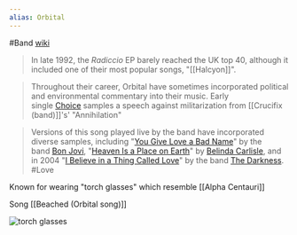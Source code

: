 ```yaml
---
alias: Orbital
---
```

#Band 
[wiki](https://en.wikipedia.org/wiki/Orbital_(band) "Orbital (band)")

> In late 1992, the _Radiccio_ EP barely reached the UK top 40, although it included one of their most popular songs, "[[Halcyon]]".

>Throughout their career, Orbital have sometimes incorporated political and environmental commentary into their music. Early single [Choice](https://en.wikipedia.org/wiki/Midnight_/_Choice "Midnight / Choice") samples a speech against militarization from [[Crucifix (band)]]'s' "Annihilation"

> Versions of this song played live by the band have incorporated diverse samples, including "[You Give Love a Bad Name](https://en.wikipedia.org/wiki/You_Give_Love_a_Bad_Name_(song) "You Give Love a Bad Name (song)")" by the band [Bon Jovi](https://en.wikipedia.org/wiki/Bon_Jovi "Bon Jovi"), "[Heaven Is a Place on Earth](https://en.wikipedia.org/wiki/Heaven_Is_a_Place_on_Earth "Heaven Is a Place on Earth")" by [Belinda Carlisle](https://en.wikipedia.org/wiki/Belinda_Carlisle "Belinda Carlisle"), and in 2004 "[I Believe in a Thing Called Love](https://en.wikipedia.org/wiki/I_Believe_in_a_Thing_Called_Love "I Believe in a Thing Called Love")" by the band [The Darkness](https://en.wikipedia.org/wiki/The_Darkness_(band) "The Darkness (band)"). #Love

Known for wearing "torch glasses" which resemble [[Alpha Centauri]] 

Song [[Beached (Orbital song)]]

![torch glasses](https://djmag.com/sites/default/files/storyimages/MV5BYzYwZjE5YzUtM2Q1Zi00MDFiLWIzZDQtYjRkMmZmMzBmZGE0XkEyXkFqcGdeQXVyMjUyNDk2ODc._V1_SX1777_CR001777999_AL_.jpg)